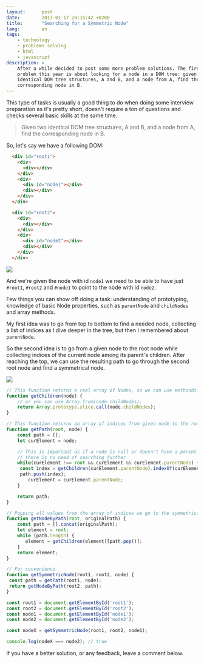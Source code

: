 ```yaml
---
layout:      post
date:        2017-01-17 20:15:42 +0200
title:       "Searching for a Symmetric Node"
lang:        en
tags:
    - technology
    - problems solving
    - html
    - javascript
description: >
    After a while decided to post some more problem solutions. The first
    problem this year is about looking for a node in a DOM tree: given two
    identical DOM tree structures, A and B, and a node from A, find the
    corresponding node in B.
---
```

This type of tasks is usually a good thing to do when doing some interview preparation as it's pretty short, doesn't require a ton of questions and checks several basic skills at the same time.

> Given two identical DOM tree structures, A and B, and a node from A, find the corresponding node in B.

So, let's say we have a following DOM:

```html
  <div id="root1">
    <div>
      <div></div>
    </div>
    <div>
      <div id="node1"></div>
      <div></div>
    </div>
  </div>

  <div id="root2">
    <div>
      <div></div>
    </div>
    <div>
      <div id="node2"></div>
      <div></div>
    </div>
  </div>
```

![](/uploads/fe25ac3980c8fd4c3876d266b8e91cf0)

And we're given the node with id `node1` we need to be able to have just `#root1`, `#root2` and `#node1` to point to the node with id `node2`.

Few things you can show off doing a task: understanding of prototyping, knowledge of basic Node properties, such as `parentNode` and `childNodes` and array methods.

My first idea was to go from top to bottom to find a needed node, collecting a list of indices as I dive deeper in the tree, but then I remembered about `parentNode`.

So the second idea is to go from a given node to the root node while collecting indices of the current node among its parent's children. After reaching the top, we can use the resulting path to go through the second root node and find a symmetrical node.

![](/uploads/3b1a759b128fd0d0d665849e50cdf819)

```javascript
// This function returns a real array of Nodes, so we can use methonds like "indexOf"
function getChildren(node) {
    // or you can use Array.from(node.childNodes);
    return Array.prototype.slice.call(node.childNodes);
}

// This function returns an array of indices from given node to the root
function getPath(root, node) {
    const path = [];
    let curElement = node;

    // This is important as if a node is null or doesn't have a parent
    // there is no need of searching further
    while(curElement !== root && curElement && curElement.parentNode) {
     const index = getChildren(curElement.parentNode).indexOf(curElement);
     path.push(index);
        curElement = curElement.parentNode;
    }

    return path;
}

// Popping all values from the array of indices we go to the symmetrical node
function getNodeByPath(root, originalPath) {
    const path = [].concat(originalPath);
    let element = root;
    while (path.length) {
       element = getChildren(element)[path.pop()];
    }
    return element;
}

// For convenience
function getSymmetricNode(root1, root2, node) {
 const path = getPath(root1, node);
 return getNodeByPath(root2, path);
}

const root1 = document.getElementById('root1');
const root2 = document.getElementById('root2');
const node1 = document.getElementById('node1');
const node2 = document.getElementById('node2');

const nodeX = getSymmetricNode(root1, root2, node1);

console.log(nodeX === node2); // true
```

If you have a better solution, or any feedback, leave a comment below.
